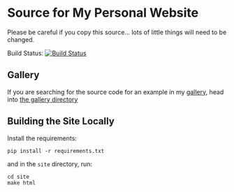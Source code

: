 # Source for My Personal Website

Please be careful if you copy this source... lots of little things will need
to be changed.

Build Status: [![Build Status](https://travis-ci.org/banesullivan/mywebsite.svg?branch=master)](https://travis-ci.org/banesullivan/mywebsite)

## Gallery

If you are searching for the source code for an example in my [gallery](https://banesullivan.com/gallery/index.html),
head into [the gallery directory](https://github.com/banesullivan/mywebsite/tree/master/gallery)

## Building the Site Locally

Install the requirements:

```
pip install -r requirements.txt
```

and in the `site` directory, run:

```
cd site
make html
```
